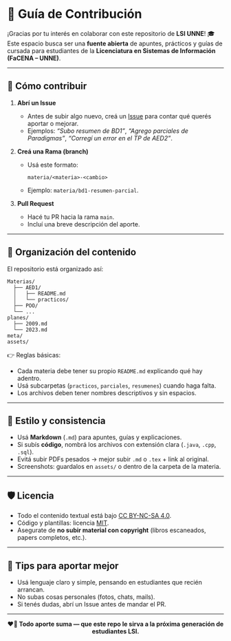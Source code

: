 # 🤝 Guía de Contribución

¡Gracias por tu interés en colaborar con este repositorio de **LSI UNNE**! 🎓  
Este espacio busca ser una **fuente abierta** de apuntes, prácticos y guías de cursada para estudiantes de la **Licenciatura en Sistemas de Información (FaCENA – UNNE)**.  

---

## 📌 Cómo contribuir

1. **Abrí un Issue**
   - Antes de subir algo nuevo, creá un [Issue](../../issues) para contar qué querés aportar o mejorar.  
   - Ejemplos: *“Subo resumen de BD1”*, *“Agrego parciales de Paradigmas”*, *“Corregí un error en el TP de AED2”*.  

2. **Creá una Rama (branch)**
   - Usá este formato:  
     ```
     materia/<materia>-<cambio>
     ```
   - Ejemplo: `materia/bd1-resumen-parcial`.

3. **Pull Request**
   - Hacé tu PR hacia la rama `main`.  
   - Incluí una breve descripción del aporte.  

---

## 📂 Organización del contenido

El repositorio está organizado así:

```
Materias/
  ├── AED1/
  │   ├── README.md
  │   └── practicos/
  ├── POO/
  └── ...
planes/
  ├── 2009.md
  └── 2023.md
meta/
assets/
```

👉 Reglas básicas:
- Cada materia debe tener su propio `README.md` explicando qué hay adentro.  
- Usá subcarpetas (`practicos`, `parciales`, `resumenes`) cuando haga falta.  
- Los archivos deben tener nombres descriptivos y sin espacios.  

---

## 🎨 Estilo y consistencia

- Usá **Markdown** (`.md`) para apuntes, guías y explicaciones.  
- Si subís **código**, nombrá los archivos con extensión clara (`.java`, `.cpp`, `.sql`).  
- Evitá subir PDFs pesados → mejor subir `.md` o `.tex` + link al original.  
- Screenshots: guardalos en `assets/` o dentro de la carpeta de la materia.  

---

## 🛡️ Licencia

- Todo el contenido textual está bajo [CC BY-NC-SA 4.0](https://creativecommons.org/licenses/by-nc-sa/4.0/).  
- Código y plantillas: licencia [MIT](../LICENSE).  
- Asegurate de **no subir material con copyright** (libros escaneados, papers completos, etc.).  

---

## 🙌 Tips para aportar mejor

- Usá lenguaje claro y simple, pensando en estudiantes que recién arrancan.  
- No subas cosas personales (fotos, chats, mails).  
- Si tenés dudas, abrí un Issue antes de mandar el PR.  

---

<p align="center"><b>❤️🐔 Todo aporte suma — que este repo le sirva a la próxima generación de estudiantes LSI.</b></p>
